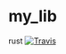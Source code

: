 # my_lib
rust
[![Travis](https:/https://travis-ci.org/gaojunr/my_lib.svg?branch=master)](https://travis-ci.org/gaojunr/my_lib)
